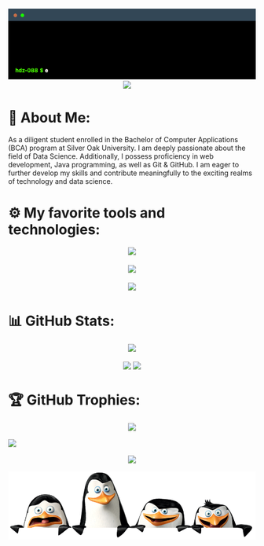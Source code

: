 <p align="center">
  <img src="terminal.gif"></img><br>
  <img src="https://user-images.githubusercontent.com/74038190/212284100-561aa473-3905-4a80-b561-0d28506553ee.gif"></img>
  <a href="https://instagram.com/hdz_088"><img src="https://ziadoua.github.io/m3-Markdown-Badges/badges/Instagram/instagram2.svg" alt=""></a>
  <a href="https://leetcode.com/u/hdz_088/"><img src="https://ziadoua.github.io/m3-Markdown-Badges/badges/LeetCode/leetcode3.svg" alt=""></a>
  <a href="https://linkedin.com/in/hdz088"><img src="https://ziadoua.github.io/m3-Markdown-Badges/badges/LinkedIn/linkedin3.svg" alt=""></a>
  <a href="mailto:hdz088@outloo.com"><img src="https://ziadoua.github.io/m3-Markdown-Badges/badges/Mail/mail3.svg" alt=""></a>
  <a href="https://hdzala.vercel.app/"><img src="https://ziadoua.github.io/m3-Markdown-Badges/badges/MyPortfolio/myportfolio3.svg" alt=""></a>
</p>

# 💫 About Me:
As a diligent student enrolled in the Bachelor of Computer Applications (BCA) program at Silver Oak University. I am deeply passionate about the field of Data Science. Additionally, I possess proficiency in web development, Java programming, as well as Git & GitHub. I am eager to further develop my skills and contribute meaningfully to the exciting realms of technology and data science.

# ⚙️ My favorite tools and technologies:

<p align="center">
  <a href="https://skillicons.dev">
    <img src="https://skillicons.dev/icons?i=apple,linux,windows,vscode,obsidian" /><br><br>
    <img src="https://skillicons.dev/icons?i=c,cpp,bash,powershell,java,py,dart,flutter" /><br><br>
    <img src="https://skillicons.dev/icons?i=html,css,tailwind,js,docker,git,github,md,figma" />
  </a>
</p>

# 📊 GitHub Stats:
<p align="center">
  <img src="https://github-readme-activity-graph.vercel.app/graph?username=hdz-088&theme=github-dark-dimmed&hide_border=true&radius=10"></img><br><br>
  <img src="https://github-readme-stats.vercel.app/api?username=hdz-088&show_icons=true&theme=github_dark_dimmed&rank_icon=percentile&include_all_commits=true&show=reviews"></img>
  <img src="https://github-readme-stats.vercel.app/api/top-langs/?username=hdz-088&theme=github_dark_dimmed&layout=donut"></img>
</p>

# 🏆 GitHub Trophies:
<p align="center">
  <img src="https://github-profile-trophy.vercel.app/?username=hdz-088&theme=gitdimmed&margin-w=15&no-frame=true"></img>
</p>
<img src="https://user-images.githubusercontent.com/74038190/212284100-561aa473-3905-4a80-b561-0d28506553ee.gif"></img>
<p align="center">
  <img src="https://visitcount.itsvg.in/api?id=hdz-088&label=Profile%20Views&color=12&icon=1&pretty=true" />
</p>
<p align="center">
  <img src="klipartz.com.png" />
</p>
